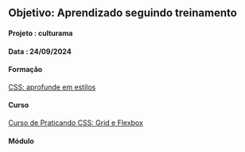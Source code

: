  ## Objetivo: Aprendizado seguindo treinamento
#### Projeto : culturama
#### Data    : 24/09/2024

#### Formação
[CSS: aprofunde em estilos](https://cursos.alura.com.br/formacao-css-estilos)

#### Curso
[Curso de Praticando CSS: Grid e Flexbox](https://cursos.alura.com.br/course/praticando-css-grid-flexbox) 

#### Módulo
